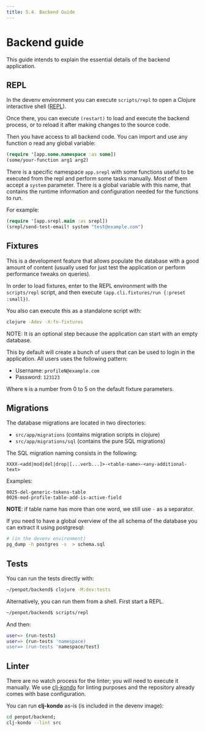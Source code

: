 ```yaml
---
title: 5.4. Backend Guide
---
```


# Backend guide #

This guide intends to explain the essential details of the backend
application.


## REPL ##

In the devenv environment you can execute `scripts/repl` to open a
Clojure interactive shell ([REPL](https://codewith.mu/en/tutorials/1.0/repl)).

Once there, you can execute `(restart)` to load and execute the backend
process, or to reload it after making changes to the source code.

Then you have access to all backend code. You can import and use any function
o read any global variable:

```clojure
(require '[app.some.namespace :as some])
(some/your-function arg1 arg2)
```

There is a specific namespace `app.srepl` with some functions useful to be
executed from the repl and perform some tasks manually. Most of them accept
a `system` parameter. There is a global variable with this name, that contains
the runtime information and configuration needed for the functions to run.

For example:

```clojure
(require '[app.srepl.main :as srepl])
(srepl/send-test-email! system "test@example.com")
```


## Fixtures ##

This is a development feature that allows populate the database with a
good amount of content (usually used for just test the application or
perform performance tweaks on queries).

In order to load fixtures, enter to the REPL environment with the `scripts/repl`
script, and then execute `(app.cli.fixtures/run {:preset :small})`.

You also can execute this as a standalone script with:

```bash
clojure -Adev -X:fn-fixtures
```

NOTE: It is an optional step because the application can start with an
empty database.

This by default will create a bunch of users that can be used to login
in the application. All users uses the following pattern:

- Username: `profileN@example.com`
- Password: `123123`

Where `N` is a number from 0 to 5 on the default fixture parameters.


## Migrations ##

The database migrations are located in two directories:

- `src/app/migrations` (contains migration scripts in clojure)
- `src/app/migrations/sql` (contains the pure SQL migrations)

The SQL migration naming consists in the following:

```
XXXX-<add|mod|del|drop|[...verb...]>-<table-name>-<any-additional-text>
```

Examples:

```
0025-del-generic-tokens-table
0026-mod-profile-table-add-is-active-field
```

**NOTE**: if table name has more than one word, we still use `-` as a separator.

If you need to have a global overview of the all schema of the database you can extract it
using postgresql:

```bash
# (in the devenv environment)
pg_dump -h postgres -s  > schema.sql
```


## Tests ##

You can run the tests directly with:

```bash
~/penpot/backend$ clojure -M:dev:tests
```

Alternatively, you can run them from a shell. First start a REPL.

```bash
~/penpot/backend$ scripts/repl
```

And then:

```bash
user=> (run-tests)
user=> (run-tests 'namespace)
user=> (run-tests 'namespace/test)
```

## Linter ##

There are no watch process for the linter; you will need to execute it
manually. We use [clj-kondo][kondo] for linting purposes and the
repository already comes with base configuration.

[kondo]: https://github.com/clj-kondo/clj-kondo

You can run **clj-kondo** as-is (is included in the devenv image):

```bash
cd penpot/backend;
clj-kondo --lint src
```

